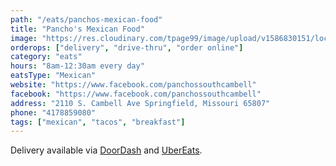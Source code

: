 ```yaml
---
path: "/eats/panchos-mexican-food"
title: "Pancho's Mexican Food"
image: "https://res.cloudinary.com/tpage99/image/upload/v1586830151/local417eats/local417eatslogo.png"
orderops: ["delivery", "drive-thru", "order online"]
category: "eats"
hours: "8am-12:30am every day"
eatsType: "Mexican"
website: "https://www.facebook.com/panchossouthcambell"
facebook: "https://www.facebook.com/panchossouthcambell"
address: "2110 S. Cambell Ave Springfield, Missouri 65807"
phone: "4178859080"
tags: ["mexican", "tacos", "breakfast"]
---
```


Delivery available via [DoorDash](https://www.doordash.com/store/pancho-s-mexican-food-springfield-403773/en-US) and [UberEats](https://www.ubereats.com/springfield-mo/food-delivery/panchos-mexican-food/zxbw0ImWSGiJNTFXXA2p5Q).